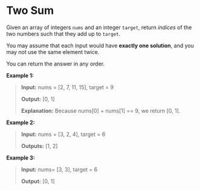 # Two Sum

Given an array of integers `nums` and an integer `target`, return _indices_ of the two numbers such that they add up to `target`.

You may assume that each input would have **exactly one solution**, and you may not use the same element twice.

You can return the answer in any order.

**Example 1:** 
> **Input:** nums = [2, 7, 11, 15], target = 9
> 
> **Output:** [0, 1] 
> 
> **Explanation:** Because nums[0] + nums[1] == 9, we return [0, 1].

**Example 2:**
> **Input:** nums = [3, 2, 4], target = 6
> 
> **Outputs:** [1, 2]

**Example 3:**
> **Input:** nums= [3, 3], target = 6
> 
> **Output:** [0, 1]

